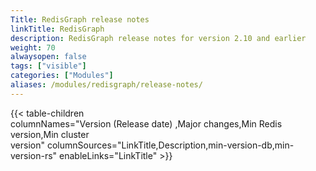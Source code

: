 ```yaml
---
Title: RedisGraph release notes
linkTitle: RedisGraph
description: RedisGraph release notes for version 2.10 and earlier
weight: 70
alwaysopen: false
tags: ["visible"]
categories: ["Modules"]
aliases: /modules/redisgraph/release-notes/
---
```

{{< table-children columnNames="Version&nbsp;(Release&nbsp;date)&nbsp;,Major&nbsp;changes,Min&nbsp;Redis<br/>version,Min&nbsp;cluster<br/>version" columnSources="LinkTitle,Description,min-version-db,min-version-rs" enableLinks="LinkTitle" >}}
